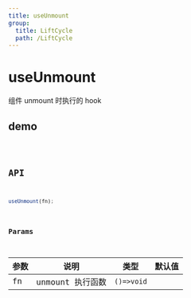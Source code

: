 ```yaml
---
title: useUnmount
group:
  title: LiftCycle
  path: /LiftCycle
---
```


# useUnmount

组件 unmount 时执行的 hook

## demo

<code src="./Demo/index.tsx"/>

## API

```typescript
useUnmount(fn);
```

### Params

| **参数** | **说明**         | **类型**   | **默认值** |
| -------- | ---------------- | ---------- | ---------- |
| fn       | unmount 执行函数 | `()=>void` |            |

